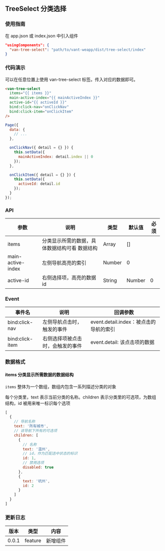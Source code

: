## TreeSelect 分类选择

### 使用指南

在 app.json 或 index.json 中引入组件
```json
"usingComponents": {
  "van-tree-select": "path/to/vant-weapp/dist/tree-select/index"
}
```

### 代码演示
可以在任意位置上使用 van-tree-select 标签。传入对应的数据即可。
```html
<van-tree-select
  items="{{ items }}"
  main-active-index="{{ mainActiveIndex }}"
  active-id="{{ activeId }}"
  bind:click-nav="onClickNav"
  bind:click-item="onClickItem"
/>
```

```javascript
Page({
  data: {
    // ...
  },

  onClickNav({ detail = {} }) {
    this.setData({
      mainActiveIndex: detail.index || 0
    });
  },

  onClickItem({ detail = {} }) {
    this.setData({
      activeId: detail.id
    });
  }
});
```

### API

| 参数       | 说明      | 类型       | 默认值       | 必须      |
|-----------|-----------|-----------|-------------|-------------|
| items | 分类显示所需的数据，具体数据结构可看 数据结构	 | Array | [] | |
| main-active-index | 左侧导航高亮的索引	 | Number | 0 | |
| active-id	 | 右侧选择项，高亮的数据id	 | String | Number	 | 0 | |

### Event

| 事件名 | 说明 | 回调参数 |
|-----------|-----------|-----------|
| bind:click-nav | 左侧导航点击时，触发的事件 | event.detail.index：被点击的导航的索引 |
| bind:click-item | 右侧选择项被点击时，会触发的事件 | event.detail: 该点击项的数据 |

### 数据格式
#### items 分类显示所需数据的数据结构
`items` 整体为一个数组，数组内包含一系列描述分类的对象

每个分类里，text 表示当前分类的名称。children 表示分类里的可选项，为数组结构，id 被用来唯一标识每个选项

```javascript
[
  {
    // 导航名称
    text: '所有城市',
    // 该导航下所有的可选项
    children: [
      {
        // 名称
        text: '温州',
        // id，作为匹配选中状态的标识
        id: 1,
        // 禁用选项
        disabled: true
      },
      {
        text: '杭州',
        id: 2
      }
    ]
  }
]
```

### 更新日志

| 版本 | 类型 | 内容 |
|-----------|-----------|-----------|
| 0.0.1 | feature | 新增组件 |
